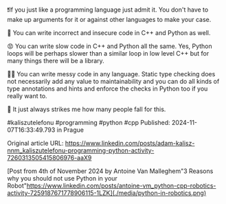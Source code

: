 ❗If you just like a programming language just admit it. You don't have to make up arguments for it or against other languages to make your case.


🔐 You can write incorrect and insecure code in C++ and Python as well.


😡 You can write slow code in C++ and Python all the same. Yes, Python loops will be perhaps slower than a similar loop in low level C++ but for many things there will be a library.


🤦‍♂️ You can write messy code in any language. Static type checking does not necessarily add any value to maintainability and you can do all kinds of type annotations and hints and enforce the checks in Python too if you really want to.


🤔 It just always strikes me how many people fall for this.


#kaliszutelefonu #programming #python #cpp
Published: 2024-11-07T16:33:49.793 in Prague

Original article URL: https://www.linkedin.com/posts/adam-kalisz-nnm_kaliszutelefonu-programming-python-activity-7260313505415806976-aaX9

[Post from 4th of November 2024 by Antoine Van Malleghem"3 Reasons why you should not use Python in your Robot"https://www.linkedin.com/posts/antoine-vm_python-cpp-robotics-activity-7259187671778906115-1LZK](./media/python-in-robotics.png)